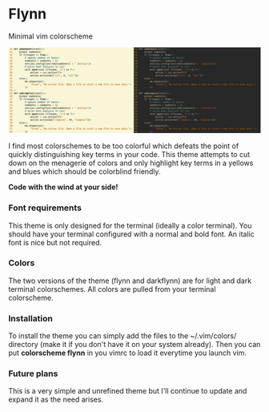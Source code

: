 # Flynn

Minimal vim colorscheme

![Example with gruvbox terminal colors](example.png?raw=true "Example with gruvbox colors")

I find most colorschemes to be too colorful which defeats the point of quickly distinguishing key terms in your code.
This theme attempts to cut down on the menagerie of colors and only highlight key terms in a yellows and blues which should be colorblind friendly.

**Code with the wind at your side!**

### Font requirements

This theme is only designed for the terminal (ideally a color terminal).
You should have your terminal configured with a normal and bold font.
An italic font is nice but not required.

### Colors
The two versions of the theme (flynn and darkflynn) are for light and dark terminal colorschemes.
All colors are pulled from your terminal colorscheme.

### Installation

To install the theme you can simply add the files to the ~/.vim/colors/ directory (make it if you don't have it on your system already).
Then you can put **colorscheme flynn** in you vimrc to load it everytime you launch vim.

### Future plans

This is a very simple and unrefined theme but I'll continue to update and expand it as the need arises.

